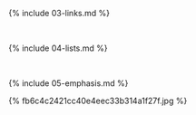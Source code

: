 
{% include 03-links.md %}

<br>

{% include 04-lists.md %}

<br>

{% include 05-emphasis.md %}

{% fb6c4c2421cc40e4eec33b314a1f27f.jpg %}
